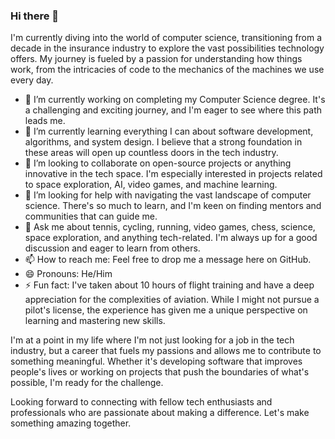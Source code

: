 ### Hi there 👋

I'm currently diving into the world of computer science, transitioning from a decade in the insurance industry to explore the vast possibilities technology offers. My journey is fueled by a passion for understanding how things work, from the intricacies of code to the mechanics of the machines we use every day.

- 🔭 I’m currently working on completing my Computer Science degree. It's a challenging and exciting journey, and I'm eager to see where this path leads me.
- 🌱 I’m currently learning everything I can about software development, algorithms, and system design. I believe that a strong foundation in these areas will open up countless doors in the tech industry.
- 👯 I’m looking to collaborate on open-source projects or anything innovative in the tech space. I'm especially interested in projects related to space exploration, AI, video games, and machine learning.
- 🤔 I’m looking for help with navigating the vast landscape of computer science. There's so much to learn, and I'm keen on finding mentors and communities that can guide me.
- 💬 Ask me about tennis, cycling, running, video games, chess, science, space exploration, and anything tech-related. I'm always up for a good discussion and eager to learn from others.
- 📫 How to reach me: Feel free to drop me a message here on GitHub.
- 😄 Pronouns: He/Him
- ⚡ Fun fact: I've taken about 10 hours of flight training and have a deep appreciation for the complexities of aviation. While I might not pursue a pilot's license, the experience has given me a unique perspective on learning and mastering new skills.

I'm at a point in my life where I'm not just looking for a job in the tech industry, but a career that fuels my passions and allows me to contribute to something meaningful. Whether it's developing software that improves people's lives or working on projects that push the boundaries of what's possible, I'm ready for the challenge.

Looking forward to connecting with fellow tech enthusiasts and professionals who are passionate about making a difference. Let's make something amazing together.

